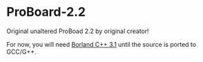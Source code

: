 # ProBoard-2.2
Original unaltered ProBoad 2.2 by original creator!

For now, you will need [Borland C++ 3.1](https://winworldpc.com/product/borland-c/30) until the source is ported to GCC/G++.
